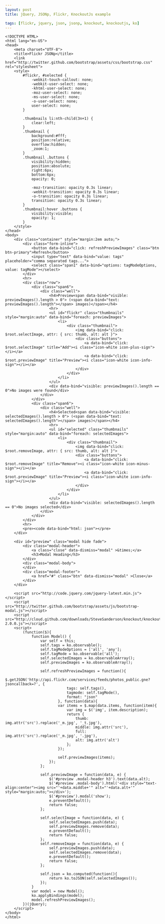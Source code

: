 ```yaml
---
layout: post
title: jQuery, JSONp, Flickr, KnockoutJs example

tags: [flickr, jquery, json, jsonp, knockout, knockoutjs, ko]
---
```


    <!DOCTYPE HTML>
    <html lang="en-US">
    <head>
        <meta charset="UTF-8">
        <title>Flickr JSONp</title>
        <link href="http://twitter.github.com/bootstrap/assets/css/bootstrap.css" rel="stylesheet">
        <style>
            #flickr, #selected {
                -webkit-touch-callout: none;
                -webkit-user-select: none;
                -khtml-user-select: none;
                -moz-user-select: none;
                -ms-user-select: none;
                -o-user-select: none;
                user-select: none;
            }

            .thumbnails li:nth-child(3n+1) {
                clear:left;
            }
            .thumbnail {
                background:#fff;
                position:relative;
                overflow:hidden;
                _zoom:1;
            }
            .thumbnail .buttons {
                visibility:hidden;
                position:absolute;
                right:6px;
                bottom:6px;
                opacity: 0;

                -moz-transition: opacity 0.3s linear;
                -webkit-transition: opacity 0.3s linear;
                -o-transition: opacity 0.3s linear;
                transition: opacity 0.3s linear;
            }
            .thumbnail:hover .buttons {
                visibility:visible;
                opacity: 1;
            }
        </style>
    </head>
    <body>
        <div class="container" style="margin:2em auto;">
            <div class="form-inline">
                <button data-bind="click: refreshPreviewImages" class="btn btn-primary">Refresh</button>
                <input type="text" data-bind="value: tags" placeholder="comma separated tags...">
                <select class="span1" data-bind="options: tagModeOptions, value: tagMode"></select>
            </div>
            <hr>
            <div class="row">
                <div class="span6">
                    <div class="well">
                        <h4>Preview<span data-bind="visible: previewImages().length > 0"> (<span data-bind="text: previewImages().length"></span> images)</span></h4>
                        <hr>
                        <ul id="flickr" class="thumbnails" style="margin:auto" data-bind="foreach: previewImages">
                            <li>
                                <div class="thumbnail">
                                    <img data-bind="click: $root.selectImage, attr: { src: thumb, alt: alt }">
                                    <div class="buttons">
                                        <a data-bind="click: $root.selectImage" title="Add"><i class="icon-white icon-plus-sign"></i></a>
                                        <a data-bind="click: $root.previewImage" title="Preview"><i class="icon-white icon-info-sign"></i></a>
                                    </div>
                                </div>
                            </li>
                        </ul>
                        <div data-bind="visible: previewImages().length == 0">No images were found</div>
                    </div>
                </div>
                <div class="span6">
                    <div class="well">
                        <h4>Selected<span data-bind="visible: selectedImages().length > 0"> (<span data-bind="text: selectedImages().length"></span> images)</span></h4>
                        <hr>
                        <ul id="selected" class="thumbnails" style="margin:auto" data-bind="foreach: selectedImages">
                            <li>
                                <div class="thumbnail">
                                    <img data-bind="click: $root.removeImage, attr: { src: thumb, alt: alt }">
                                    <div class="buttons">
                                        <a data-bind="click: $root.removeImage" title="Remove"><i class="icon-white icon-minus-sign"></i></a>
                                        <a data-bind="click: $root.previewImage" title="Preview"><i class="icon-white icon-info-sign"></i></a>
                                    </div>
                                </div>
                            </li>
                        </ul>
                        <div data-bind="visible: selectedImages().length == 0">No images selected</div>
                    </div>
                </div>
            </div>
            <hr>
            <pre><code data-bind="html: json"></pre>
        </div>

        <div id="preview" class="modal hide fade">
            <div class="modal-header">
                <a class="close" data-dismiss="modal" >&times;</a>
                <h3>Modal Heading</h3>
            </div>
            <div class="modal-body">
            </div>
            <div class="modal-footer">
                <a href="#" class="btn" data-dismiss="modal" >Close</a>
            </div>
        </div>

        <script src="http://code.jquery.com/jquery-latest.min.js"></script>
        <script src="http://twitter.github.com/bootstrap/assets/js/bootstrap-modal.js"></script>
        <script src="http://cloud.github.com/downloads/SteveSanderson/knockout/knockout-2.0.0.js"></script>
        <script>
            (function($){
                function Model() {
                    var self = this;
                    self.tags = ko.observable();
                    self.tagModeOptions = ['all', 'any'];
                    self.tagMode = ko.observable('all');
                    self.selectedImages = ko.observableArray();
                    self.previewImages = ko.observableArray();

                    self.refreshPreviewImages = function(){
                        $.getJSON('http://api.flickr.com/services/feeds/photos_public.gne?jsoncallback=?', {
                                tags: self.tags(),
                                tagmode: self.tagMode(),
                                format: "json"
                            }, function(data){
                            var items = $.map(data.items, function(item){
                                var img = $('img', item.description);
                                return {
                                    thumb: img.attr('src').replace('_m.jpg', '_t.jpg'),
                                    middle: img.attr('src'),
                                    full: img.attr('src').replace('_m.jpg', '.jpg'),
                                    alt: img.attr('alt')
                                };
                            });

                            self.previewImages(items);
                        });
                    };

                    self.previewImage = function(data, e) {
                        $('#preview .modal-header h3').text(data.alt);
                        $('#preview .modal-body').html('<div style="text-align:center"><img src="'+data.middle+'" alt="'+data.alt+'" style="margin:auto;"></div>');
                        $('#preview').modal('show');
                        e.preventDefault();
                        return false;
                    };

                    self.selectImage = function(data, e) {
                        self.selectedImages.push(data);
                        self.previewImages.remove(data);
                        e.preventDefault();
                        return false;
                    };
                    self.removeImage = function(data, e) {
                        self.previewImages.push(data);
                        self.selectedImages.remove(data);
                        e.preventDefault();
                        return false;
                    };

                    self.json = ko.computed(function(){
                        return ko.toJSON(self.selectedImages());
                    });
                }
                var model = new Model();
                ko.applyBindings(model);
                model.refreshPreviewImages();
            })(jQuery);
        </script>
    </body>
    </html>
